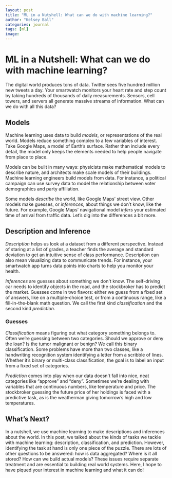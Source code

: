 ```yaml
---
layout: post
title: "ML in a Nutshell: What can we do with machine learning?"
author: "Kelsey Ball"
categories: journal
tags: [ml]
image:
---
```


# ML in a Nutshell: What can we do with machine learning?

The digital world produces tons of data. Twitter sees five hundred million new tweets a day. Your smartwatch monitors your heart rate and step count by taking hundreds of thousands of daily measurements. Sensors, cell towers, and servers all generate massive streams of information. What can we do with all this data?

## Models

Machine learning uses data to build *models*, or representations of the real world. Models reduce something complex to a few variables of interest. Take Google Maps, a model of Earth’s surface. Rather than include every detail, the model only keeps the elements needed to help people navigate from place to place. 

Models can be built in many ways: physicists make mathematical models to describe nature, and architects make scale models of their buildings. Machine learning engineers build models from data. For instance, a political campaign can use survey data to model the relationship between voter demographics and party affiliation. 

Some models *describe* the world, like Google Maps’ street view. Other models make guesses, or *inferences*, about things we don’t know, like the future. For example, Google Maps’ navigational model *infers* your estimated time of arrival from traffic data. Let’s dig into the differences a bit more. 

## Description and Inference

*Description* helps us look at a dataset from a different perspective. Instead of staring at a list of grades, a teacher finds the average and standard deviation to get an intuitive sense of class performance. Description can also mean visualizing data to communicate trends. For instance, your smartwatch app turns data points into charts to help you monitor your health.

*Inferences* are guesses about something we don't know. The self-driving car needs to identify objects in the road, and the stockbroker has to predict the market. Guesses come in two flavors: either we guess from a fixed set of answers, like on a multiple-choice test, or from a continuous range, like a fill-in-the-blank math question. We call the first kind *classification* and the second kind *prediction*.

### Guesses
	
*Classification* means figuring out what category something belongs to. Often we’re guessing between two categories. Should we approve or deny the loan? Is the tumor malignant or benign? We call this binary classification. Some problems have more than two classes, like a handwriting recognition system identifying a letter from a scribble of lines. Whether it’s binary or multi-class classification, the goal is to label an input from a fixed set of categories.


*Prediction* comes into play when our data doesn't fall into nice, neat categories like “approve” and “deny”. Sometimes we're dealing with variables that are continuous numbers, like temperature and price. The stockbroker guessing the future price of her holdings is faced with a predictive task, as is the weatherman giving tomorrow’s high and low temperatures. 
 
## What’s Next?

In a nutshell, we use machine learning to make descriptions and inferences about the world. In this post, we talked about the kinds of tasks we tackle with machine learning: description, classification, and prediction. However, identifying the task at hand is only one piece of the puzzle. There are lots of other questions to be answered: how is data aggregated? Where is it all stored? How can we build actual models? These issues require separate treatment and are essential to building real world systems. Here, I hope to have piqued your interest in machine learning and what it can do!
